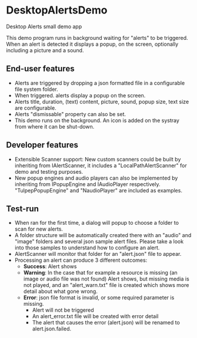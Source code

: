 # DesktopAlertsDemo
Desktop Alerts small demo app

This demo program runs in background waiting for "alerts" to be triggered. When an alert is detected it displays a popup, on the screen, optionally including a picture and a sound.

## End-user features
  - Alerts are triggered by dropping a json formatted file in a configurable file system folder.
  - When triggered. alerts display a popup on the screen.
  - Alerts title, duration, (text) content, picture, sound, popup size, text size are configurable.
  - Alerts "dismissable" property can also be set.
  - This demo runs on the background. An icon is added on the systray from where it can be shut-down.
  
## Developer features
  - Extensible Scanner support: New custom scanners could be built by inheriting from IAlertScanner, it includes a "LocalPathAlertScanner" for demo and testing purposes.
  - New popup engines and audio players can also be implemented by inheriting from IPopupEngine and IAudioPlayer respectively. "TulpepPopupEngine" and "NaudioPlayer" are included as examples.
  
## Test-run

  - When ran for the first time, a dialog will popup to choose a folder to scan for new alerts.
  - A folder structure will be automatically created there with an "audio" and "image" folders and several json sample alert files. Please take a look into those samples to understand how to configure an alert.
  - AlertScanner will monitor that folder for an "alert.json" file to appear.
  - Processing an alert can produce 3 different outcomes:
    - **Success**: Alert shows
    - **Warning**: In the case that for example a resource is missing (an image or audio file was not found) Alert shows, but missing media is not played, and an "alert_warn.txt" file is created which shows more detail about what gone wrong.
    - **Error**: json file format is invalid, or some required parameter is missing. 
      - Alert will not be triggered
      - An alert_error.txt file will be created with error detail
      - The alert that causes the error (alert.json) will be renamed to alert.json.failed.
      
  
  


